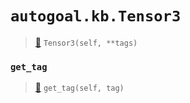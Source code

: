 # `autogoal.kb.Tensor3`

> [📝](/usr/lib/python3/dist-packages/autogoal/kb/_data.py#L477)
> `Tensor3(self, **tags)`

### `get_tag`

> [📝](/usr/lib/python3/dist-packages/autogoal/kb/_data.py#L283)
> `get_tag(self, tag)`

